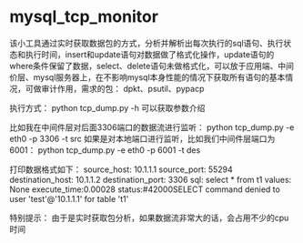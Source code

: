 # mysql_tcp_monitor

该小工具通过实时获取数据包的方式，分析并解析出每次执行的sql语句、执行状态和执行时间，insert和update语句对数据做了格式化操作，update语句的where条件保留了数据，select、delete语句未做格式化，可以放于应用端、中间价层、mysql服务器上，在不影响mysql本身性能的情况下获取所有语句的基本情况，可做审计作用，需求的包：
    dpkt、psutil、pypacp

执行方式：
    python tcp_dump.py -h 可以获取参数介绍
    
比如我在中间件层对后面3306端口的数据流进行监听： python tcp_dump.py -e eth0 -p 3306 -t src
如果是对本地端口进行监听，比如我们中间件层端口为6001： python tcp_dump.py -e eth0 -p 6001 -t des

打印数据格式如下：
    source_host: 10.1.1.1 source_port: 55294 destination_host: 10.1.1.2 destination_port: 3306 sql: select * from t1 values: None execute_time:0.00028  status:#42000SELECT command denied to user 'test'@'10.1.1.1' for table 't1'

特别提示： 由于是实时获取包分析，如果数据流非常大的话，会占用不少的cpu时间
